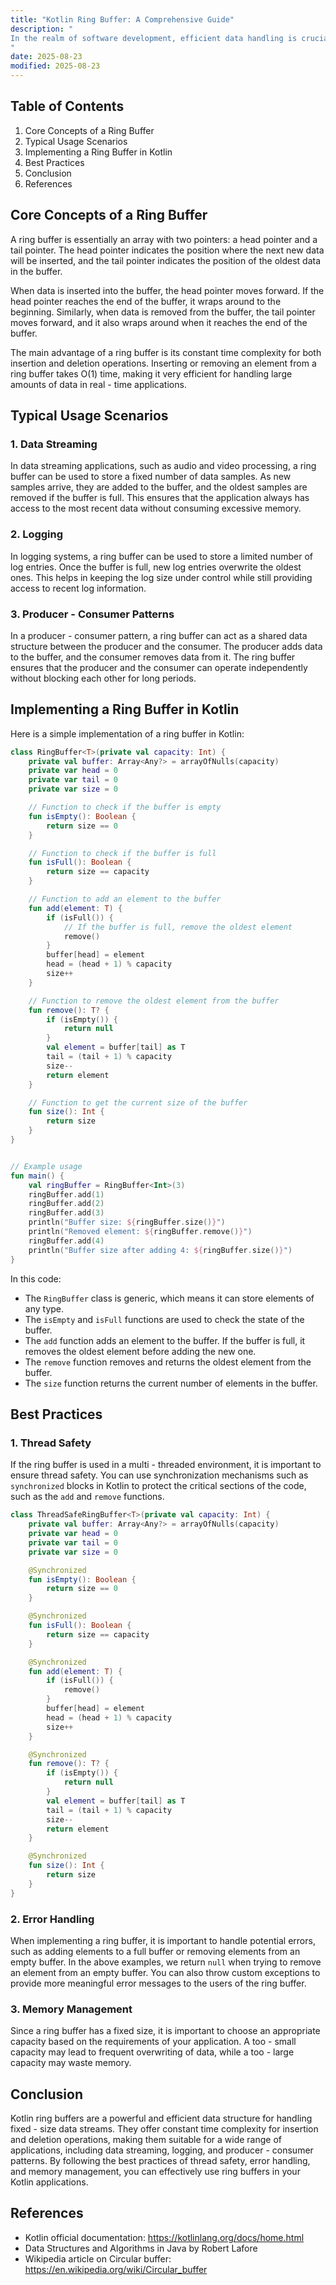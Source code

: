 ```yaml
---
title: "Kotlin Ring Buffer: A Comprehensive Guide"
description: "
In the realm of software development, efficient data handling is crucial for building high - performance applications. One data structure that plays a significant role in managing a fixed - size data stream is the ring buffer, also known as a circular buffer. A ring buffer is a fixed - size buffer that uses a circular structure to store data. When the buffer reaches its maximum capacity, new data overwrites the oldest data, effectively creating a ring of data storage.  Kotlin, a modern programming language that runs on the Java Virtual Machine (JVM), provides a great environment for implementing and using ring buffers. In this blog post, we will explore the core concepts of a Kotlin ring buffer, its typical usage scenarios, and best practices for implementation.
"
date: 2025-08-23
modified: 2025-08-23
---
```


## Table of Contents
1. Core Concepts of a Ring Buffer
2. Typical Usage Scenarios
3. Implementing a Ring Buffer in Kotlin
4. Best Practices
5. Conclusion
6. References

## Core Concepts of a Ring Buffer
A ring buffer is essentially an array with two pointers: a head pointer and a tail pointer. The head pointer indicates the position where the next new data will be inserted, and the tail pointer indicates the position of the oldest data in the buffer.

When data is inserted into the buffer, the head pointer moves forward. If the head pointer reaches the end of the buffer, it wraps around to the beginning. Similarly, when data is removed from the buffer, the tail pointer moves forward, and it also wraps around when it reaches the end of the buffer.

The main advantage of a ring buffer is its constant time complexity for both insertion and deletion operations. Inserting or removing an element from a ring buffer takes O(1) time, making it very efficient for handling large amounts of data in real - time applications.

## Typical Usage Scenarios
### 1. Data Streaming
In data streaming applications, such as audio and video processing, a ring buffer can be used to store a fixed number of data samples. As new samples arrive, they are added to the buffer, and the oldest samples are removed if the buffer is full. This ensures that the application always has access to the most recent data without consuming excessive memory.

### 2. Logging
In logging systems, a ring buffer can be used to store a limited number of log entries. Once the buffer is full, new log entries overwrite the oldest ones. This helps in keeping the log size under control while still providing access to recent log information.

### 3. Producer - Consumer Patterns
In a producer - consumer pattern, a ring buffer can act as a shared data structure between the producer and the consumer. The producer adds data to the buffer, and the consumer removes data from it. The ring buffer ensures that the producer and the consumer can operate independently without blocking each other for long periods.

## Implementing a Ring Buffer in Kotlin
Here is a simple implementation of a ring buffer in Kotlin:

```kotlin
class RingBuffer<T>(private val capacity: Int) {
    private val buffer: Array<Any?> = arrayOfNulls(capacity)
    private var head = 0
    private var tail = 0
    private var size = 0

    // Function to check if the buffer is empty
    fun isEmpty(): Boolean {
        return size == 0
    }

    // Function to check if the buffer is full
    fun isFull(): Boolean {
        return size == capacity
    }

    // Function to add an element to the buffer
    fun add(element: T) {
        if (isFull()) {
            // If the buffer is full, remove the oldest element
            remove()
        }
        buffer[head] = element
        head = (head + 1) % capacity
        size++
    }

    // Function to remove the oldest element from the buffer
    fun remove(): T? {
        if (isEmpty()) {
            return null
        }
        val element = buffer[tail] as T
        tail = (tail + 1) % capacity
        size--
        return element
    }

    // Function to get the current size of the buffer
    fun size(): Int {
        return size
    }
}


// Example usage
fun main() {
    val ringBuffer = RingBuffer<Int>(3)
    ringBuffer.add(1)
    ringBuffer.add(2)
    ringBuffer.add(3)
    println("Buffer size: ${ringBuffer.size()}")
    println("Removed element: ${ringBuffer.remove()}")
    ringBuffer.add(4)
    println("Buffer size after adding 4: ${ringBuffer.size()}")
}
```

In this code:
- The `RingBuffer` class is generic, which means it can store elements of any type.
- The `isEmpty` and `isFull` functions are used to check the state of the buffer.
- The `add` function adds an element to the buffer. If the buffer is full, it removes the oldest element before adding the new one.
- The `remove` function removes and returns the oldest element from the buffer.
- The `size` function returns the current number of elements in the buffer.

## Best Practices
### 1. Thread Safety
If the ring buffer is used in a multi - threaded environment, it is important to ensure thread safety. You can use synchronization mechanisms such as `synchronized` blocks in Kotlin to protect the critical sections of the code, such as the `add` and `remove` functions.

```kotlin
class ThreadSafeRingBuffer<T>(private val capacity: Int) {
    private val buffer: Array<Any?> = arrayOfNulls(capacity)
    private var head = 0
    private var tail = 0
    private var size = 0

    @Synchronized
    fun isEmpty(): Boolean {
        return size == 0
    }

    @Synchronized
    fun isFull(): Boolean {
        return size == capacity
    }

    @Synchronized
    fun add(element: T) {
        if (isFull()) {
            remove()
        }
        buffer[head] = element
        head = (head + 1) % capacity
        size++
    }

    @Synchronized
    fun remove(): T? {
        if (isEmpty()) {
            return null
        }
        val element = buffer[tail] as T
        tail = (tail + 1) % capacity
        size--
        return element
    }

    @Synchronized
    fun size(): Int {
        return size
    }
}
```

### 2. Error Handling
When implementing a ring buffer, it is important to handle potential errors, such as adding elements to a full buffer or removing elements from an empty buffer. In the above examples, we return `null` when trying to remove an element from an empty buffer. You can also throw custom exceptions to provide more meaningful error messages to the users of the ring buffer.

### 3. Memory Management
Since a ring buffer has a fixed size, it is important to choose an appropriate capacity based on the requirements of your application. A too - small capacity may lead to frequent overwriting of data, while a too - large capacity may waste memory.

## Conclusion
Kotlin ring buffers are a powerful and efficient data structure for handling fixed - size data streams. They offer constant time complexity for insertion and deletion operations, making them suitable for a wide range of applications, including data streaming, logging, and producer - consumer patterns. By following the best practices of thread safety, error handling, and memory management, you can effectively use ring buffers in your Kotlin applications.

## References
- Kotlin official documentation: https://kotlinlang.org/docs/home.html
- Data Structures and Algorithms in Java by Robert Lafore
- Wikipedia article on Circular buffer: https://en.wikipedia.org/wiki/Circular_buffer